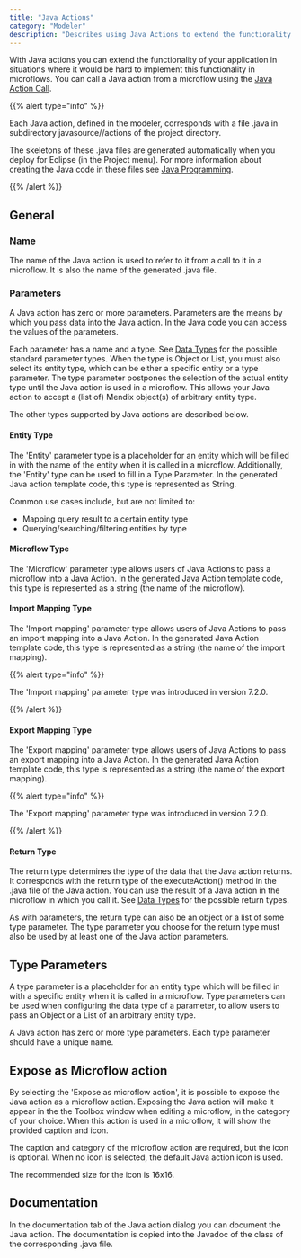 ```yaml
---
title: "Java Actions"
category: "Modeler"
description: "Describes using Java Actions to extend the functionality of your Mendix app."
---
```


With Java actions you can extend the functionality of your application in situations where it would be hard to implement this functionality in microflows. You can call a Java action from a microflow using the [Java Action Call](java-action-call).

{{% alert type="info" %}}

Each Java action, defined in the modeler, corresponds with a file <name of Java action>.java in subdirectory javasource/<module name>/actions of the project directory.

The skeletons of these .java files are generated automatically when you deploy for Eclipse (in the Project menu). For more information about creating the Java code in these files see [Java Programming](java-programming).

{{% /alert %}}

## General

### Name

The name of the Java action is used to refer to it from a call to it in a microflow. It is also the name of the generated .java file.

### Parameters

A Java action has zero or more parameters. Parameters are the means by which you pass data into the Java action. In the Java code you can access the values of the parameters.

Each parameter has a name and a type. See [Data Types](data-types) for the possible standard parameter types. When the type is Object or List, you must also select its entity type, which can be either a specific entity or a type parameter. The type parameter postpones the selection of the actual entity type until the Java action is used in a microflow. This allows your Java action to accept a (list of) Mendix object(s) of arbitrary entity type.

The other types supported by Java actions are described below.

#### Entity Type

The 'Entity' parameter type is a placeholder for an entity which will be filled in with the name of the entity when it is called in a microflow. Additionally, the 'Entity' type can be used to fill in a Type Parameter. In the generated Java action template code, this type is represented as String.

Common use cases include, but are not limited to:

* Mapping query result to a certain entity type
* Querying/searching/filtering entities by type

#### Microflow Type

The 'Microflow' parameter type allows users of Java Actions to pass a microflow into a Java Action. In the generated Java Action template code, this type is represented as a string (the name of the microflow).

#### Import Mapping Type

The 'Import mapping' parameter type allows users of Java Actions to pass an import mapping into a Java Action. In the generated Java Action template code, this type is represented as a string (the name of the import mapping).

{{% alert type="info" %}}

The 'Import mapping' parameter type was introduced in version 7.2.0.

{{% /alert %}}

#### Export Mapping Type

The 'Export mapping' parameter type allows users of Java Actions to pass an export mapping into a Java Action. In the generated Java Action template code, this type is represented as a string (the name of the export mapping).

{{% alert type="info" %}}

The 'Export mapping' parameter type was introduced in version 7.2.0.

{{% /alert %}}

#### Return Type

The return type determines the type of the data that the Java action returns. It corresponds with the return type of the executeAction() method in the .java file of the Java action. You can use the result of a Java action in the microflow in which you call it. See [Data Types](data-types) for the possible return types.

As with parameters, the return type can also be an object or a list of some type parameter. The type parameter you choose for the return type must also be used by at least one of the Java action parameters.

## Type Parameters

A type parameter is a placeholder for an entity type which will be filled in with a specific entity when it is called in a microflow. Type parameters can be used when configuring the data type of a parameter, to allow users to pass an Object or a List of an arbitrary entity type.

A Java action has zero or more type parameters. Each type parameter should have a unique name.

## Expose as Microflow action

By selecting the 'Expose as microflow action', it is possible to expose the Java action as a microflow action. Exposing the Java action will make it appear in the the Toolbox window when editing a microflow, in the category of your choice. When this action is used in a microflow, it will show the provided caption and icon.

The caption and category of the microflow action are required, but the icon is optional. When no icon is selected, the default Java action icon is used.

The recommended size for the icon is 16x16.

## Documentation

In the documentation tab of the Java action dialog you can document the Java action. The documentation is copied into the Javadoc of the class of the corresponding .java file.
